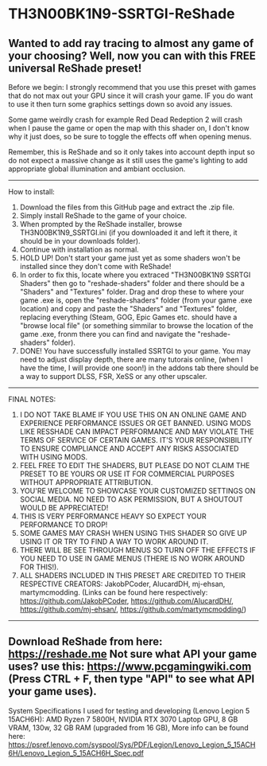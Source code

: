 # TH3N00BK1N9-SSRTGI-ReShade
Wanted to add ray tracing to almost any game of your choosing? Well, now you can with this FREE universal ReShade preset!
---------------------------------------------------------------
Before we begin:
I strongly recommend that you use this preset with games that do not max out your GPU since it will crash your game. IF you do want to use it then turn some graphics settings down so avoid any issues.

Some game weirdly crash for example Red Dead Redeption 2 will crash when I pause the game or open the map with this shader on, I don't know why it just does, so be sure to toggle the effects off when opening menus. 

Remember, this is ReShade and so it only takes into account depth input so do not expect a massive change as it still uses the game's lighting to add appropriate global illumination and ambiant occlusion. 

---------------------------------------------------------------
How to install:
1. Download the files from this GitHub page and extract the .zip file.
2. Simply install ReShade to the game of your choice.
3. When prompted by the ReShade installer, browse TH3N00BK1N9_SSRTGI.ini (if you downloaded it and left it there, it should be in your downloads folder).
4. Continue with installation as normal.
5. HOLD UP! Don't start your game just yet as some shaders won't be installed since they don't come with ReShade!
6. In order to fix this, locate where you extraced "TH3N00BK1N9 SSRTGI Shaders" then go to "reshade-shaders" folder and there should be a "Shaders" and "Textures" folder. Drag and drop these to where your game .exe is, open the "reshade-shaders" folder (from your game .exe location) and copy and paste the "Shaders" and "Textures" folder, replacing everything (Steam, GOG, Epic Games etc. should have a "browse local file" (or something simmilar to browse the location of the game .exe, fronm there you can find and navigate the "reshade-shaders" folder).
7. DONE! You have successfully installed SSRTGI to your game.
You may need to adjust display depth, there are many tutorais online, (when I have the time, I will provide one soon!) in the addons tab there should be a way to support DLSS, FSR, XeSS or any other upscaler. 
----------------------------------------------------------------
FINAL NOTES:
1. I DO NOT TAKE BLAME IF YOU USE THIS ON AN ONLINE GAME AND EXPERIENCE PERFORMANCE ISSUES OR GET BANNED. USING MODS LIKE RESSHADE CAN IMPACT PERFORMANCE AND MAY VIOLATE THE TERMS OF SERVICE OF CERTAIN GAMES. IT'S YOUR RESPONSIBILITY TO ENSURE COMPLIANCE AND ACCEPT ANY RISKS ASSOCIATED WITH USING MODS.
2. FEEL FREE TO EDIT THE SHADERS, BUT PLEASE DO NOT CLAIM THE PRESET TO BE YOURS OR USE IT FOR COMMERCIAL PURPOSES WITHOUT APPROPRIATE ATTRIBUTION.
3. YOU'RE WELCOME TO SHOWCASE YOUR CUSTOMIZED SETTINGS ON SOCIAL MEDIA. NO NEED TO ASK PERMISSION, BUT A SHOUTOUT WOULD BE APPRECIATED!
4. THIS IS VERY PERFORMANCE HEAVY SO EXPECT YOUR PERFORMANCE TO DROP!
5. SOME GAMES MAY CRASH WHEN USING THIS SHADER SO GIVE UP USING IT OR TRY TO FIND A WAY TO WORK AROUND IT.
6. THERE WILL BE SEE THROUGH MENUS SO TURN OFF THE EFFECTS IF YOU NEED TO USE IN GAME MENUS (THERE IS NO WORK AROUND FOR THIS!).
7. ALL SHADERS INCLUDED IN THIS PRESET ARE CREDITED TO THEIR RESPECTIVE CREATORS: JakobPCoder, AlucardDH, mj-ehsan, martymcmodding.
(Links can be found here respectively: https://github.com/JakobPCoder, https://github.com/AlucardDH/, https://github.com/mj-ehsan/, https://github.com/martymcmodding/)
----------------------------------------------------------------
Download ReShade from here: https://reshade.me
Not sure what API your game uses? use this: https://www.pcgamingwiki.com (Press CTRL + F, then type "API" to see what API your game uses).
----------------------------------------------------------------
System Specifications I used for testing and developing (Lenovo Legion 5 15ACH6H):
AMD Ryzen 7 5800H, 
NVIDIA RTX 3070 Laptop GPU, 8 GB VRAM, 130w, 
32 GB RAM (upgraded from 16 GB), 
More info can be found here: https://psref.lenovo.com/syspool/Sys/PDF/Legion/Lenovo_Legion_5_15ACH6H/Lenovo_Legion_5_15ACH6H_Spec.pdf


